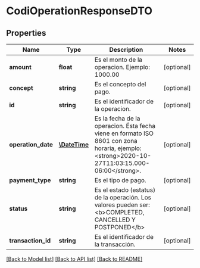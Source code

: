 # CodiOperationResponseDTO

## Properties
Name | Type | Description | Notes
------------ | ------------- | ------------- | -------------
**amount** | **float** | Es el monto de la operacion. Ejemplo: 1000.00 | [optional] 
**concept** | **string** | Es el concepto del pago. | [optional] 
**id** | **string** | Es el identificador de la operacion. | [optional] 
**operation_date** | [**\DateTime**](\DateTime.md) | Es la fecha de la operacion. Ésta fecha viene en formato ISO 8601 con zona horaria, ejemplo: &lt;strong&gt;2020-10-27T11:03:15.000-06:00&lt;/strong&gt;. | [optional] 
**payment_type** | **string** | Es el tipo de pago. | [optional] 
**status** | **string** | Es el estado (estatus) de la operación. Los valores pueden ser: &lt;b&gt;COMPLETED, CANCELLED Y POSTPONED&lt;/b&gt; | [optional] 
**transaction_id** | **string** | Es el identificador de la transacción. | [optional] 

[[Back to Model list]](../../README.md#documentation-for-models) [[Back to API list]](../../README.md#documentation-for-api-endpoints) [[Back to README]](../../README.md)

